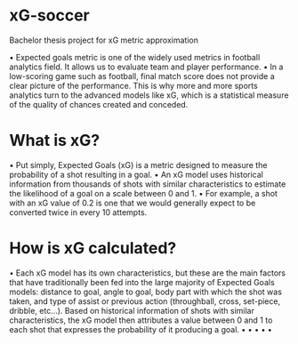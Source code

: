 # xG-soccer
Bachelor thesis project for xG metric approximation

• Expected goals metric is one of the widely used metrics in football analytics field. It allows us to evaluate team and player performance.
• In a low-scoring game such as football, final match score does not provide a clear picture of the performance. This is why more and more sports analytics turn to the advanced models like xG, which is a statistical measure of the quality of chances created and conceded.

# What is xG?
• Put simply, Expected Goals (xG) is a metric designed to measure the probability of a shot resulting in a goal.
• An xG model uses historical information from thousands of shots with similar characteristics to estimate the likelihood of a goal on a scale between 0 and 1.
• For example, a shot with an xG value of 0.2 is one that we would generally expect to be converted twice in every 10 attempts.

# How is xG calculated?
• Each xG model has its own characteristics, but these are the main factors that have traditionally been fed into the large majority of Expected Goals models: distance to goal, angle to goal, body part with which the shot was taken, and type of assist or previous action (throughball, cross, set-piece, dribble, etc…). Based on historical information of shots with similar characteristics, the xG model then attributes a value between 0 and 1 to each shot that expresses the probability of it producing a goal.
•
•
•
•
•
